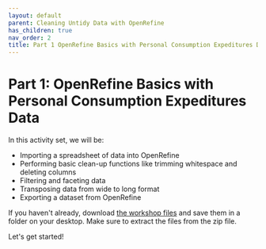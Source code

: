 ```yaml
---
layout: default
parent: Cleaning Untidy Data with OpenRefine
has_children: true
nav_order: 2
title: Part 1 OpenRefine Basics with Personal Consumption Expeditures Data
---
```


# Part 1: OpenRefine Basics with Personal Consumption Expeditures Data In this activity set, we will be:

* Importing a spreadsheet of data into OpenRefine 
* Performing basic clean-up functions like trimming whitespace and deleting columns
* Filtering and faceting data
* Transposing data from wide to long format
* Exporting a dataset from OpenRefine
If you haven't already, download [the workshop files](https://github.com/rootsandberries/CMU_Workshops/blob/gh-pages/openrefine/20201001_OpenRefine_Workshop_files.zip?raw=true) and save them in a folder on your desktop. Make sure to extract the files from the zip file.  

Let's get started! 